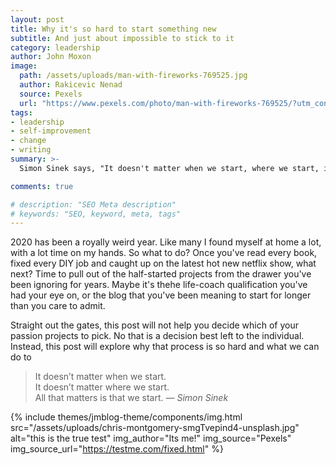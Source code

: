```yaml
---
layout: post
title: Why it's so hard to start something new
subtitle: And just about impossible to stick to it
category: leadership
author: John Moxon
image: 
  path: /assets/uploads/man-with-fireworks-769525.jpg
  author: Rakicevic Nenad
  source: Pexels
  url: "https://www.pexels.com/photo/man-with-fireworks-769525/?utm_content=attributionCopyText&utm_medium=referral&utm_source=pexels"
tags:
- leadership
- self-improvement
- change
- writing
summary: >-
  Simon Sinek says, "It doesn't matter when we start, where we start, it matters that we start.  My journey into starting this blog has been just that and I'm looking into why it is so hard to start new things and harder to stick to them"

comments: true

# description: "SEO Meta description"
# keywords: "SEO, keyword, meta, tags" 
---
```

2020 has been a royally weird year. Like many I found myself at home a lot, with a lot time on my hands. So what to do? Once you've read every book, fixed every DIY job and caught up on the latest hot new netflix show, what next? Time to pull out of the half-started projects from the drawer you've been ignoring for years. Maybe it's thehe life-coach qualification you've had your eye on, or the blog that you've been meaning to start for longer than you care to admit.

Straight out the gates, this post will not help you decide which of your passion projects to pick. No that is a decision best left to the individual. Instead, this post will explore why that process is so hard and what we can do to 

> It doesn’t matter when we start. <br>
> It doesn’t matter where we start. <br>
> All that matters is that we start.
> <cite>&mdash; Simon Sinek</cite>

{% include themes/jmblog-theme/components/img.html
  src="/assets/uploads/chris-montgomery-smgTvepind4-unsplash.jpg"
  alt="this is the true test"
  img_author="Its me!"
  img_source="Pexels"
  img_source_url="https://testme.com/fixed.html"
%}
